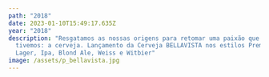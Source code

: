 ```yaml
---
path: "2018"
date: 2023-01-10T15:49:17.635Z
year: "2018"
description: "Resgatamos as nossas origens para retomar uma paixão que sempre
  tivemos: a cerveja. Lançamento da Cerveja BELLAVISTA nos estilos Premium
  Lager, Ipa, Blond Ale, Weiss e Witbier"
image: /assets/p_bellavista.jpg
---
```

